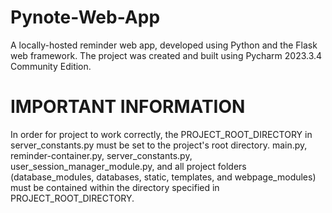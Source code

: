 # Pynote-Web-App
A locally-hosted reminder web app, developed using Python and the Flask web framework. The project was created and built using Pycharm 2023.3.4 Community Edition.

# IMPORTANT INFORMATION
In order for project to work correctly, the PROJECT_ROOT_DIRECTORY in server_constants.py must be set to the project's root directory. main.py, reminder-container.py, server_constants.py, user_session_manager_module.py, and all project folders (database_modules, databases, static, templates, and webpage_modules) must be contained within the directory specified in PROJECT_ROOT_DIRECTORY.
